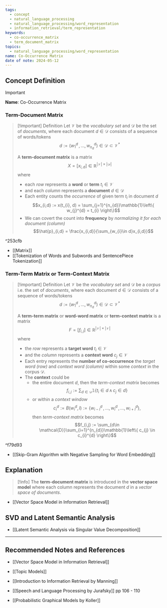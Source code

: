 ```yaml
---
tags:
  - concept
  - natural_language_processing
  - natural_language_processing/word_representation
  - information_retrieval/term_representation
keywords:
  - co-occurrence_matrix
  - term_document_matrix
topics:
  - natural_language_processing/word_representation
name: Co-Occurrence Matrix
date of note: 2024-05-12
---
```


## Concept Definition

>[!important]
>**Name**: Co-Occurrence Matrix

### Term-Document Matrix

>[!important] Definition
>Let $\mathcal{V}$ be the *vocabulary set* and $\mathcal{D}$ be the set of *documents*, where each document $d\in \mathcal{D}$ consists of a sequence of words/tokens $$d := (w_{1}^{d} \,{,}\ldots{,}\,w_{n_{d}}^{d}) \in \mathcal{D} \subset \mathcal{V}^{*}$$
>
>A **term-document matrix** is a matrix $$X = [x_{i,d}] \in \mathbb{R}^{|\mathcal{V}| \times |\mathcal{D}|}$$ where
>- each *row* represents a **word** or **term** $t_{i}\in \mathcal{V}$
>- and each *column* represents a **document** $d\in \mathcal{D}$
>- Each entity counts the *occurrence* of given term $t_{i}$ in document $d$  $$x_{i,d} := x(t_{i}, d) = \sum_{j=1}^{n_{d}}\mathbb{1}\left\{ w_{j}^{d} = t_{i} \right\}$$
>- We can covert the count into **frequency** by *normalizing it for each document (column)* $$\hat{p}_{i,d} = \frac{x_{i,d}}{\sum_{w_{i}\in d}x_{i,d}}$$

^253cfb

- [[Matrix]]
- [[Tokenization of Words and Subwords and SentencePiece Tokenization]]

### Term-Term Matrix or Term-Context Matrix

>[!important] Definition
>Let $\mathcal{V}$ be the *vocabulary set* and $\mathcal{D}$ be a *corpus* i.e. the set of *documents*, where each document $d\in \mathcal{D}$ consists of a sequence of words/tokens $$d := (w_{1}^{d} \,{,}\ldots{,}\,w_{n_{d}}^{d}) \in \mathcal{D} \subset \mathcal{V}^{*}$$
>
>A **term-term matrix** or **word-word matrix** or **term-context matrix** is a matrix $$F = [f_{i,j}] \in \mathbb{R}^{|\mathcal{V}| \times |\mathcal{V}|}$$ where
>- the *row* represents a **target word** $t_{i}\in \mathcal{V}$
>- and the *column* represents a **context word** $c_{j}\in \mathcal{V}$
>- Each entry represents the **number of co-occurrence** the *target word (row)* and *context word (column)* within some *context* in the corpus $\mathcal{D}$.
>- The **context** could be 
>	- the entire document $d$, then the *term-context matrix* becomes $$f_{i,j} := \sum_{d\in \mathcal{D}}\mathbb{1}\left\{ t_{i}\in d\, \land \, c_{j} \in d \right\}$$
>	- or within a *context window* $$c_{i}^{d} := B(w_{i}^{d}, l) := \left\{ w_{i-l}^{d}\,{,}\ldots{,}\,w_{i}^{d} \,{,}\ldots{,}\,w_{i+l}^{d} \right\},$$ then  *term-context matrix* becomes $$f_{i,j} := \sum_{d\in \mathcal{D}}\sum_{i=1}^{n_{d}}\mathbb{1}\left\{ c_{j} \in  c_{i}^{d} \right\}$$

^f79d93

- [[Skip-Gram Algorithm with Negative Sampling for Word Embedding]]

## Explanation

>[!info]
>The **term-document matrix** is introduced in the **vector space model** where each column represents the document $d$ in a *vector space of documents*.

- [[Vector Space Model in Information Retrieval]]


## SVD and Latent Semantic Analysis

- [[Latent Semantic Analysis via Singular Value Decomposition]]



-----------
##  Recommended Notes and References

- [[Vector Space Model in Information Retrieval]]

- [[Topic Models]]


- [[Introduction to Information Retrieval by Manning]]
- [[Speech and Language Processing by Jurafsky]] pp 106 - 110
- [[Probabilistic Graphical Models by Koller]]